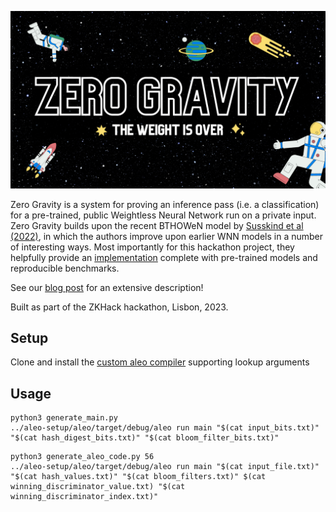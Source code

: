 ![](zero-gravity-banner.png)

Zero Gravity is a system for proving an inference pass (i.e. a classification) for a pre-trained, public Weightless Neural Network run on a private input.  Zero Gravity builds upon the recent BTHOWeN model by [Susskind et al (2022)](https://arxiv.org/abs/2203.01479), in which the authors improve upon earlier WNN models in a number of interesting ways.  Most importantly for this hackathon project, they helpfully provide an [implementation](https://github.com/ZSusskind/BTHOWeN) complete with pre-trained models and reproducible benchmarks.

See our [blog post](https://hackmd.io/@77sjNbqjST6HRnGPQyY9Dw/BkNGwbUW3) for an extensive description!

Built as part of the ZKHack hackathon, Lisbon, 2023.

## Setup

Clone and install the [custom aleo compiler](git@github.com:zkp-gravity/aleo-setup.git) supporting lookup arguments

## Usage
```
python3 generate_main.py
../aleo-setup/aleo/target/debug/aleo run main "$(cat input_bits.txt)" "$(cat hash_digest_bits.txt)" "$(cat bloom_filter_bits.txt)" 
```

```
python3 generate_aleo_code.py 56
../aleo-setup/aleo/target/debug/aleo run main "$(cat input_file.txt)" "$(cat hash_values.txt)" "$(cat bloom_filters.txt)" $(cat winning_discriminator_value.txt) "$(cat winning_discriminator_index.txt)"
```
